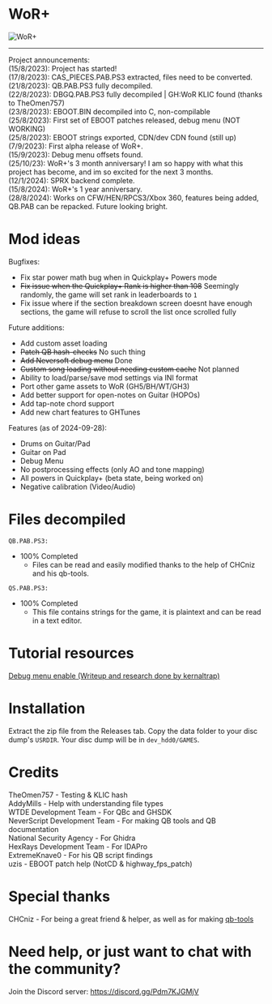# WoR+
![WoR+](https://github.com/kernaltrap8/WoR-Plus/assets/94473358/24573afd-9c46-47ba-9d86-118181d7d1e6)

---------------------------------
Project announcements:
<br>
(15/8/2023): Project has started! 
<br>
(17/8/2023): CAS_PIECES.PAB.PS3 extracted, files need to be converted. 
<br>
(21/8/2023): QB.PAB.PS3 fully decompiled. 
<br>
(22/8/2023): DBGQ.PAB.PS3 fully decompiled | GH:WoR KLIC found (thanks to TheOmen757)
<br>
(23/8/2023): EBOOT.BIN decompiled into C, non-compilable
<br>
(25/8/2023): First set of EBOOT patches released, debug menu (NOT WORKING)
<br>
(25/8/2023): EBOOT strings exported, CDN/dev CDN found (still up)
<br>
(7/9/2023): First alpha release of WoR+.
<br>
(15/9/2023): Debug menu offsets found.
<br>
(25/10/23): WoR+'s 3 month anniversary! I am so happy with what this project has become, and im so excited for the next 3 months.
<br>
(12/1/2024): SPRX backend complete.
<br>
(15/8/2024): WoR+'s 1 year anniversary.
<br>
(28/8/2024): Works on CFW/HEN/RPCS3/Xbox 360, features being added, QB.PAB can be repacked. Future looking bright.
# Mod ideas
Bugfixes:
  - Fix star power math bug when in Quickplay+ Powers mode
  - ~~Fix issue when the Quickplay+ Rank is higher than 108~~ Seemingly randomly, the game will set rank in leaderboards to `1`
  - Fix issue where if the section breakdown screen doesnt have enough sections, the game will refuse to scroll the list once scrolled fully

Future additions:
  - Add custom asset loading
  - ~~Patch QB hash-checks~~ No such thing
  - ~~Add Neversoft debug menu~~ Done
  - ~~Custom song loading without needing custom cache~~ Not planned
  - Ability to load/parse/save mod settings via INI format
  - Port other game assets to WoR (GH5/BH/WT/GH3)
  - Add better support for open-notes on Guitar (HOPOs)
  - Add tap-note chord support
  - Add new chart features to GHTunes<br>
  
Features (as of 2024-09-28):
- Drums on Guitar/Pad
- Guitar on Pad
- Debug Menu
- No postprocessing effects (only AO and tone mapping)
- All powers in Quickplay+ (beta state, being worked on)
- Negative calibration (Video/Audio)

# Files decompiled
`QB.PAB.PS3:`
  - 100% Completed
    - Files can be read and easily modified thanks to the help of CHCniz and his qb-tools.
    
`QS.PAB.PS3:`
  - 100% Completed
    - This file contains strings for the game, it is plaintext and can be read in a text editor.

# Tutorial resources
[Debug menu enable (Writeup and research done by kernaltrap)](https://github.com/kernaltrap8/WoR-Plus/blob/master/assets/tutorials/debug-menu.md)

# Installation
Extract the zip file from the Releases tab. Copy the data folder to your disc dump's `USRDIR`. Your disc dump will be in `dev_hdd0/GAMES`.

# Credits
TheOmen757 - Testing & KLIC hash
<br>
AddyMills - Help with understanding file types
<br>
WTDE Development Team - For QBc and GHSDK
<br>
NeverScript Development Team - For making QB tools and QB documentation
<br>
National Security Agency - For Ghidra
<br>
HexRays Development Team - For IDAPro
<br>
ExtremeKnave0 - For his QB script findings
<br>
uzis - EBOOT patch help (NotCD & highway_fps_patch)
<br>

# Special thanks
CHCniz - For being a great friend & helper, as well as for making [qb-tools](https://github.com/chc/qb-tools)

# Need help, or just want to chat with the community?
Join the Discord server: https://discord.gg/Pdm7KJGMjV

